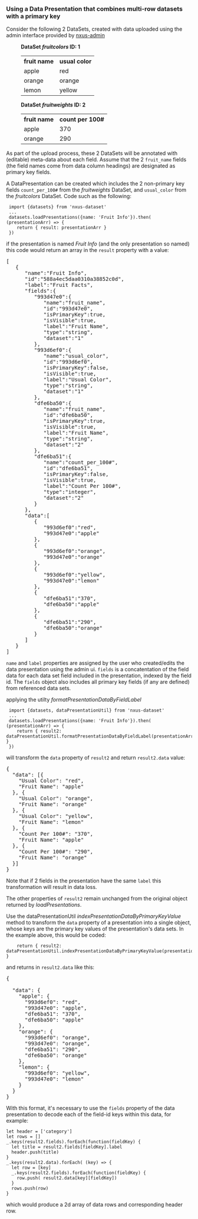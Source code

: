 ### Using a Data Presentation that combines multi-row datasets with a primary key

Consider the following 2 DataSets, created with data uploaded using the admin interface provided by [nxus-admin](https://github.com/nxus/admin "Admin")

<figure>
  <figcaption><b>DataSet <i>fruitcolors</i> ID: 1 </b></figcaption>
  <table>
    <tr>
      <th>fruit name</th>
      <th>usual color</th>
    </tr>
    <tr>
      <td>apple</td>
      <td>red</td>
    </tr>
    <tr>
      <td>orange</td>
      <td>orange</td>
    </tr>
    <tr>
      <td>lemon</td>
      <td>yellow</td>
    </tr>
  </table>
</figure>

<figure>
  <figcaption><b>DataSet <i>fruitweights</i> ID: 2 </b></figcaption>
  <table>
    <tr>
      <th>fruit name</th>
      <th>count per 100#</th>
    </tr>
    <tr>
      <td>apple</td>
      <td>370</td>
    </tr>
    <tr>
      <td>orange</td>
      <td>290</td>
    </tr>
  </table>
</figure>

As part of the upload process, these 2 DataSets will be annotated with (editable) meta-data about each field. Assume that the 2 `fruit_name` fields (the field names come from data column headings) are designated as primary key fields.

A DataPresentation can be created which includes the 2 non-primary key fields `count_per_100#` from the <i>fruitweights</i> DataSet, and `usual_color` from the <i>fruitcolors</i> DataSet.
Code such as the following:

     import {datasets} from 'nxus-dataset'
     ...
     datasets.loadPresentations({name: 'Fruit Info'}).then( (presentationArr) => {
        return { result: presentationArr }
     })

if the presentation is named *Fruit Info* (and the only presentation so named) this code would return an array in the `result` property with a value:

<pre>
[
   {
      "name":"Fruit Info",
      "id":"588a4ec5daa0310a38852c0d",
      "label":"Fruit Facts",
      "fields":{
         "993d47e0":{
            "name":"fruit_name",
            "id":"993d47e0",
            "isPrimaryKey":true,
            "isVisible":true,
            "label":"Fruit Name",
            "type":"string",
            "dataset":"1"
         },
         "993d6ef0":{
            "name":"usual_color",
            "id":"993d6ef0",
            "isPrimaryKey":false,
            "isVisible":true,
            "label":"Usual Color",
            "type":"string",
            "dataset":"1"
         },
         "dfe6ba50":{
            "name":"fruit_name",
            "id":"dfe6ba50",
            "isPrimaryKey":true,
            "isVisible":true,
            "label":"Fruit Name",
            "type":"string",
            "dataset":"2"
         },
         "dfe6ba51":{
            "name":"count_per_100#",
            "id":"dfe6ba51",
            "isPrimaryKey":false,
            "isVisible":true,
            "label":"Count Per 100#",
            "type":"integer",
            "dataset":"2"
         }
      },
      "data":[
         {
            "993d6ef0":"red",
            "993d47e0":"apple"
         },
         {
            "993d6ef0":"orange",
            "993d47e0":"orange"
         },
         {
            "993d6ef0":"yellow",
            "993d47e0":"lemon"
         },
         {
            "dfe6ba51":"370",
            "dfe6ba50":"apple"
         },
         {
            "dfe6ba51":"290",
            "dfe6ba50":"orange"
         }
      ]
   }
]
</pre>

`name` and `label` properties are assigned by the user who created/edits the data presentation using the admin ui.
`fields` is a concatentation of the field data for each data set field included in the presentation, indexed by the field id. 
The `fields` object also includes all primary key fields (if any are defined) from referenced data sets.

applying the utilty *formatPresentationDataByFieldLabel* 

     import {datasets, dataPresentationUtil} from 'nxus-dataset'
     ...
     datasets.loadPresentations({name: 'Fruit Info'}).then( (presentationArr) => {
        return { result2: dataPresentationUtil.formatPresentationDataByFieldLabel(presentationArr[0]) }
     })

will transform the `data` property of `result2` and return `result2.data` value:

<pre>
{
  "data": [{
    "Usual Color": "red",
    "Fruit Name": "apple"
  }, {
    "Usual Color": "orange",
    "Fruit Name": "orange"
  }, {
    "Usual Color": "yellow",
    "Fruit Name": "lemon"
  }, {
    "Count Per 100#": "370",
    "Fruit Name": "apple"
  }, {
    "Count Per 100#": "290",
    "Fruit Name": "orange"
  }]
}
</pre>

Note that if 2 fields in the presentation have the same `label` this transformation will result in data loss.

The other properties of `result2` remain unchanged from the original object returned by *loadPresentations*.

Use the  dataPresentationUtil *indexPresentationDataByPrimaryKeyValue* method to transform the `data` property of a presentation
into a single object, whose keys are the primary key values of the presentation's data sets. In the example above, this would be coded:

        return { result2: dataPresentationUtil.indexPresentationDataByPrimaryKeyValue(presentationArr[0]) }

and returns in `result2.data` like this:

<pre>
{

  "data": {
    "apple": {
      "993d6ef0": "red",
      "993d47e0": "apple",
      "dfe6ba51": "370",
      "dfe6ba50": "apple"
    },
    "orange": {
      "993d6ef0": "orange",
      "993d47e0": "orange",
      "dfe6ba51": "290",
      "dfe6ba50": "orange"
    },
    "lemon": {
      "993d6ef0": "yellow",
      "993d47e0": "lemon"
    }
  }
}
</pre>

With this format, it's necessary to use the `fields` property of the data presentation to decode each of the field-id keys within this data, for example:

    let header = ['category']
    let rows = []
    _.keys(result2.fields).forEach(function(fieldKey) {
      let title = result2.fields[fieldKey].label
      header.push(title)
    }
    _.keys(result2.data).forEach( (key) => {
      let row = [key]
      _.keys(result2.fields).forEach(function(fieldKey) {
        row.push( result2.data[key][fieldKey])
      }
      rows.push(row)
    }

which would produce a 2d array of data rows and corresponding header row.
